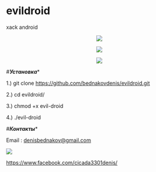 # evildroid
xack android


<p align="center">
  <img src="https://github.com/bednakovdenis/evildroid/blob/master/icons/Logo.png">
</p>


<p align="center">
  <img src="https://github.com/bednakovdenis/evildroid/blob/master/icons/logo2.png">
</p>

<p align="center">
  <img src="https://github.com/bednakovdenis/evildroid/blob/master/icons/Logo3.png">
</p>

#***********************************Установка************************************

1.) git clone https://github.com/bednakovdenis/evildroid.git

2.) cd evildroid/

3.) chmod +x evil-droid

4.) ./evil-droid

#***********************************Контакты************************************

Email : denisbednakov@gmail.com

<p>
  <img src="https://github.com/bednakovdenis/evildroid/blob/master/icons/fblite.png">
</p>

https://www.facebook.com/cicada3301denis/
